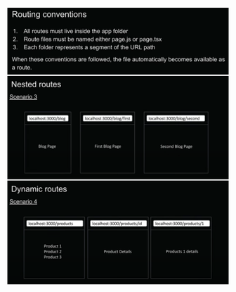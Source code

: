 ![Routing Conventions](/images-notes/routing-conventions.png)
![routing-nested-scenario3](/images-notes/nestedroutes-scenario3.png)
![dynamic-route-scenario4](images-notes/dynamic-route-scenario4.png)